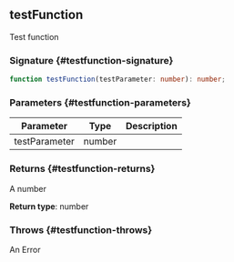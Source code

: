 ## testFunction

Test function

### Signature {#testfunction-signature}

```typescript
function testFunction(testParameter: number): number;
```

### Parameters {#testfunction-parameters}

| Parameter | Type | Description |
| --- | --- | --- |
| testParameter | number |  |

### Returns {#testfunction-returns}

A number

**Return type**: number

### Throws {#testfunction-throws}

An Error
